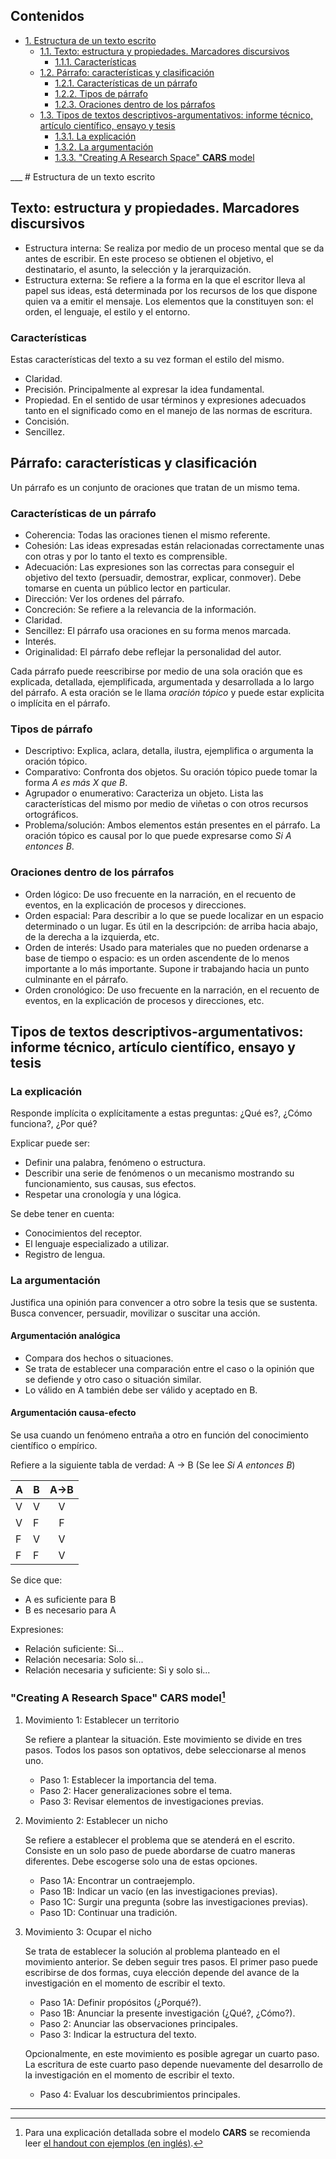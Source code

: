 <div id="table-of-contents">
<h2>Contenidos</h2>
<div id="text-table-of-contents">
<ul>
<li><a href="#sec-1">1. Estructura de un texto escrito</a>
<ul>
<li><a href="#sec-1-1">1.1. Texto: estructura y propiedades. Marcadores discursivos</a>
<ul>
<li><a href="#sec-1-1-1">1.1.1. Características</a></li>
</ul>
</li>
<li><a href="#sec-1-2">1.2. Párrafo: características y clasificación</a>
<ul>
<li><a href="#sec-1-2-1">1.2.1. Características de un párrafo</a></li>
<li><a href="#sec-1-2-2">1.2.2. Tipos de párrafo</a></li>
<li><a href="#sec-1-2-3">1.2.3. Oraciones dentro de los párrafos</a></li>
</ul>
</li>
<li><a href="#sec-1-3">1.3. Tipos de textos descriptivos-argumentativos: informe técnico, artículo científico, ensayo y tesis</a>
<ul>
<li><a href="#sec-1-3-1">1.3.1. La explicación</a></li>
<li><a href="#sec-1-3-2">1.3.2. La argumentación</a></li>
<li><a href="#sec-1-3-3">1.3.3. "Creating A Research Space" <b>CARS</b> model</a></li>
</ul>
</li>
</ul>
</li>
</ul>
</div>
</div>
___
# Estructura de un texto escrito<a id="sec-1" name="sec-1"></a>

## Texto: estructura y propiedades. Marcadores discursivos<a id="sec-1-1" name="sec-1-1"></a>

- Estructura interna: Se realiza por medio de un  proceso mental que se da antes de escribir. En
  este proceso se obtienen el objetivo, el destinatario, el asunto, la selección y la jerarquización.
- Estructura externa: Se refiere a la forma en la que el escritor lleva al papel sus ideas, está
  determinada por los  recursos de los que dispone  quien va a emitir el  mensaje. Los elementos
  que la constituyen son: el orden, el lenguaje, el estilo y el entorno.

### Características<a id="sec-1-1-1" name="sec-1-1-1"></a>

Estas características del texto a su vez forman el estilo del mismo.
- Claridad.
- Precisión. Principalmente al expresar la idea fundamental.
- Propiedad. En el sentido de usar términos y expresiones adecuados tanto en el significado como
  en el manejo de las normas de escritura.
- Concisión.
- Sencillez.

## Párrafo: características y clasificación<a id="sec-1-2" name="sec-1-2"></a>

Un párrafo es un conjunto de oraciones que tratan de un mismo tema.

### Características de un párrafo<a id="sec-1-2-1" name="sec-1-2-1"></a>

- Coherencia: Todas las oraciones tienen el mismo referente.
- Cohesión: Las ideas expresadas están relacionadas  correctamente unas con otras y por lo tanto
  el texto es comprensible.
- Adecuación: Las expresiones son las correctas para conseguir el objetivo del texto (persuadir,
  demostrar, explicar, conmover).  Debe tomarse en cuenta un público lector en particular.
- Dirección: Ver los ordenes del párrafo.
- Concreción: Se refiere a la relevancia de la información.
- Claridad.
- Sencillez: El párrafo usa oraciones en su forma menos marcada.
- Interés.
- Originalidad: El párrafo debe reflejar la personalidad del autor.

Cada  párrafo  puede reescribirse  por  medio  de  una  sola oración  que  es
explicada, detallada,  ejemplificada, argumentada  y desarrollada a  lo largo
del párrafo.  A esta  oración se  le llama *oración  tópico* y  puede estar
explicita o implícita en el párrafo.

### Tipos de párrafo<a id="sec-1-2-2" name="sec-1-2-2"></a>

- Descriptivo: Explica, aclara, detalla, ilustra, ejemplifica o argumenta la oración tópico.
- Comparativo: Confronta dos objetos. Su oración tópico puede tomar la forma *A es más X que B*.
- Agrupador o enumerativo: Caracteriza un objeto.  Lista las características del mismo por medio
  de viñetas o con otros recursos ortográficos.
- Problema/solución: Ambos elementos están presentes en el párrafo.  La oración tópico es causal
  por lo que puede expresarse como *Si A entonces B*.

### Oraciones dentro de los párrafos<a id="sec-1-2-3" name="sec-1-2-3"></a>

- Orden lógico: De  uso frecuente en la narración, en el recuento  de eventos, en la explicación
  de procesos y direcciones.
- Orden  espacial: Para describir  a lo que  se puede localizar en  un espacio determinado  o un
  lugar. Es útil en la descripción: de arriba hacia abajo, de la derecha a la izquierda, etc.
- Orden de interés: Usado para materiales que no pueden ordenarse a base de tiempo o espacio: es
  un orden ascendente de lo menos importante a lo más importante.  Supone ir trabajando hacia un
  punto culminante en el párrafo.
-  Orden cronológico:  De uso  frecuente  en la  narración, en  el  recuento de  eventos, en  la
  explicación de procesos y direcciones, etc.

## Tipos de textos descriptivos-argumentativos: informe técnico, artículo científico, ensayo y tesis<a id="sec-1-3" name="sec-1-3"></a>

### La explicación<a id="sec-1-3-1" name="sec-1-3-1"></a>

Responde implícita o explícitamente a estas preguntas: ¿Qué es?, ¿Cómo funciona?, ¿Por qué?

Explicar puede ser:
- Definir una palabra, fenómeno o estructura.
- Describir una serie de fenómenos o un mecanismo mostrando su funcionamiento, sus causas, sus efectos.
- Respetar una cronología y una lógica.

Se debe tener en cuenta:
- Conocimientos del receptor.
- El lenguaje especializado a utilizar.
- Registro de lengua.

### La argumentación<a id="sec-1-3-2" name="sec-1-3-2"></a>

Justifica una  opinión para convencer a  otro sobre la  tesis que se sustenta.  Busca convencer,
persuadir, movilizar o suscitar una acción.

#### Argumentación analógica

- Compara dos hechos o situaciones.
- Se trata de establecer una comparación entre el  caso o la opinión que se defiende y otro caso
  o situación similar.
- Lo válido en A también debe ser válido y aceptado en B.

#### Argumentación causa-efecto

Se usa cuando un fenómeno entraña a otro en función del conocimiento científico o empírico.
    
Refiere a la siguiente tabla de verdad: A -> B (Se lee *Si A entonces B*)
    
| A | B | A->B |
|---|---|:----:|
| V | V |   V  |
| V | F |   F  |
| F | V |   V  |
| F | F |   V  |
    
Se dice que:
- A es suficiente para B
- B es necesario para A
    
Expresiones:
- Relación suficiente: Si...
- Relación necesaria: Solo si...
- Relación necesaria y suficiente: Si y solo si...

### "Creating A Research Space" **CARS** model<a id="sec-1-3-3" name="sec-1-3-3"></a>[^1]

1.  Movimiento 1: Establecer un territorio

    Se refiere a plantear la situación. Este movimiento se divide en tres pasos. Todos los pasos son
    optativos, debe seleccionarse al menos uno.
    
    - Paso 1: Establecer la importancia del tema.
    - Paso 2: Hacer generalizaciones sobre el tema.
    - Paso 3: Revisar elementos de investigaciones previas.

2.  Movimiento 2: Establecer un nicho

    Se refiere a establecer el  problema que se atenderá en el escrito. Consiste  en un solo paso de
    puede abordarse de cuatro maneras diferentes. Debe escogerse solo una de estas opciones.
    
    - Paso 1A: Encontrar un contraejemplo.
    - Paso 1B: Indicar un vacío (en las investigaciones previas).
    - Paso 1C: Surgir una pregunta (sobre las investigaciones previas).
    - Paso 1D: Continuar una tradición.

3.  Movimiento 3: Ocupar el nicho

    Se trata de  establecer la solución al  problema planteado en el movimiento  anterior.  Se deben
    seguir tres  pasos. El primer  paso puede  escribirse de dos  formas, cuya elección  depende del
    avance de la investigación en el momento de escribir el texto.
    
    - Paso 1A: Definir propósitos (¿Porqué?).
    - Paso 1B: Anunciar la presente investigación (¿Qué?, ¿Cómo?).
    - Paso 2: Anunciar las observaciones principales.
    - Paso 3: Indicar la estructura del texto.
    
    Opcionalmente, en este movimiento es posible agregar un cuarto paso. La escritura de este cuarto
    paso depende nuevamente del desarrollo de la investigación en el momento de escribir el texto.
    
    - Paso 4: Evaluar los descubrimientos principales.
___
[^1]:   Para   una   explicación   detallada    sobre   el   modelo   **CARS**   se   recomienda leer [el handout con ejemplos (en inglés)](http://www.cs.tut.fi/kurssit/SGN-16006/academic_writing/cars_model_handout.pdf).

